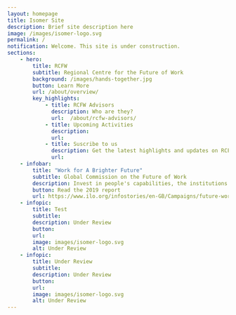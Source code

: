 ```yaml
---
layout: homepage
title: Isomer Site
description: Brief site description here
image: /images/isomer-logo.svg
permalink: /
notification: Welcome. This site is under construction.
sections:
    - hero:
        title: RCFW
        subtitle: Regional Centre for the Future of Work 
        background: /images/hands-together.jpg
        button: Learn More
        url: /about/overview/
        key_highlights:
            - title: RCFW Advisors
              description: Who are they?
              url: 	/about/rcfw-advisors/
            - title: Upcoming Activities
              description: 
              url: 
            - title: Suscribe to us
              description: Get the latest highlights and updates on RCFW activities
              url: 
    - infobar:
        title: "Work for A Brighter Future"
        subtitle: Global Commission on the Future of Work
        description: Invest in people's capabilities, the institutions of work and decent and sustainable work.
        button: Read the 2019 report
        url: https://www.ilo.org/infostories/en-GB/Campaigns/future-work/global-commission#intro 
    - infopic:
        title: Test
        subtitle: 
        description: Under Review
        button: 
        url: 
        image: images/isomer-logo.svg
        alt: Under Review
    - infopic:
        title: Under Review
        subtitle: 
        description: Under Review
        button: 
        url: 
        image: images/isomer-logo.svg
        alt: Under Review
---
```


